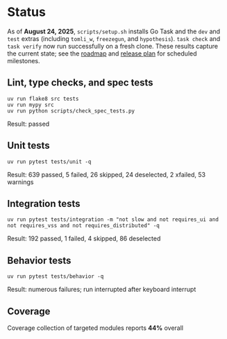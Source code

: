 # Status

As of **August 24, 2025**, `scripts/setup.sh` installs Go Task and the `dev` and
`test` extras (including `tomli_w`, `freezegun`, and `hypothesis`). `task check`
and `task verify` now run successfully on a fresh clone. These results capture
the current state; see the [roadmap](ROADMAP.md) and
[release plan](docs/release_plan.md) for scheduled milestones.

## Lint, type checks, and spec tests
```text
uv run flake8 src tests
uv run mypy src
uv run python scripts/check_spec_tests.py
```
Result: passed

## Unit tests
```text
uv run pytest tests/unit -q
```
Result: 639 passed, 5 failed, 26 skipped, 24 deselected, 2 xfailed, 53 warnings

## Integration tests
```text
uv run pytest tests/integration -m "not slow and not requires_ui and not requires_vss and not requires_distributed" -q
```
Result: 192 passed, 1 failed, 4 skipped, 86 deselected

## Behavior tests
```text
uv run pytest tests/behavior -q
```
Result: numerous failures; run interrupted after keyboard interrupt

## Coverage
Coverage collection of targeted modules reports **44%** overall
